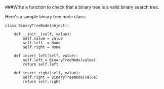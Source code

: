 ###Write a function to check that a binary tree is a valid binary search tree.

Here's a sample binary tree node class:

    class BinaryTreeNode(object):

        def __init__(self, value):
            self.value = value
            self.left  = None
            self.right = None

        def insert_left(self, value):
            self.left = BinaryTreeNode(value)
            return self.left

        def insert_right(self, value):
            self.right = BinaryTreeNode(value)
            return self.right